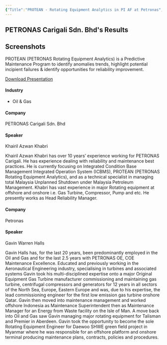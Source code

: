 ```yaml
---
{"Title":"PROTEAN - Rotating Equipment Analytics in PI AF at Petronas","Year":2017,"Industry":"Oil & Gas","URL":"https://resources.osisoft.com/Presentations/PROTEAN---Rotating-Equipment-Analytics-in-PI-AF-at-Petronas/","PDF":"https://cdn.osisoft.com/osi/presentations/2017-uc-emea-london/UC17EU-D2OG06-Petronas-Khabri-PROTEAN--Rotating-Equipment-Analytics-in-PI-AF.pdf","Company":"PETRONAS Carigali Sdn. Bhd","Keywords":["CBM","Rotating Equipment"],"dg-publish":true,"permalink":"/aveva/customer-stories/2017/2017-petronas-carigali-sdn-bhd-protean-rotating-equipment-analytics-in-pi-af-at-petronas/","dgPassFrontmatter":true}
---
```


## PETRONAS Carigali Sdn. Bhd's Results

## Screenshots

PROTEAN (PETRONAS Rotating Equipment Analytics) is a Predictive Maintenance Program to identify anomalies trends, highlight potential incipient failures & identify opportunities for reliability improvement.

[Download Presentation](https://cdn.osisoft.com/osi/presentations/2017-uc-emea-london/UC17EU-D2OG06-Petronas-Khabri-PROTEAN--Rotating-Equipment-Analytics-in-PI-AF.pdf)

#### Industry

- Oil & Gas

#### Company

PETRONAS Carigali Sdn. Bhd

#### Speaker

Khairil Azwan Khabri

Khairil Azwan Khabri has over 10 years’ experience working for PETRONAS Carigali. He has experience dealing with reliability and maintenance best practices. He is currently focusing on Integrated Condition Base Management Integrated Operation System (ICBMS), PROTEAN (PETRONAS Rotating Equipment Analytics), and as a technical specialist in managing total Malaysia Unplanned Shutdown under Malaysia Petroleum Management. Khabri has vast experience in major Rotating equipment at offshore and onshore i.e. Gas Turbine, Compressor, Pump and etc. He presently works as Head Reliability Manager.

#### Company

Petronas

#### Speaker

Gavin Warren Halls

Gavin Halls has, for the last 20 years, been predominantly employed in the Oil and Gas and for the last 2.5 years with PETRONAS OE, COE Maintenance Excellence. Educated and previously working in the Aeronautical Engineering industry, specialising in turbines and associated systems Gavin took his multi-disciplined expertise onto a major Original Equipment Gas Turbine manufacturer commissioning and maintaining gas turbine, centrifugal compressors and generators for 12 years in all sectors of the North Sea, Europe, Eastern Europe and was, due to his expertise, the lead commissioning engineer for the first low emission gas turbine onshore Qatar. Gavin then moved into maintenance management and worked offshore Indonesia as Maintenance Superintendent then as Maintenance Manager for an Energy from Waste facility on the Isle of Man. A move back into Oil and Gas saw Gavin managing major rotating equipment for Talisman and Premier in Aberdeen. Gavin took the opportunity to become the sole Rotating Equipment Engineer for Daewoo SHWE green field project in Myanmar where he was responsible for an offshore platform and onshore terminal producing maintenance plans, contracts, policies and procedures.
